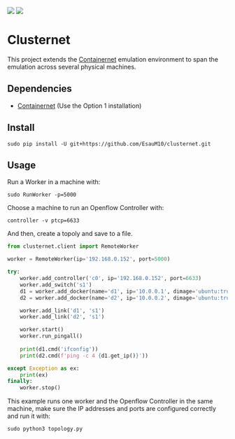 ![](https://img.shields.io/badge/python-3.8+-blue.svg)
![](https://img.shields.io/badge/Ubuntu-20.04-orange.svg)
# Clusternet

This project extends the [Containernet](https://github.com/containernet/containernet) emulation environment to span the emulation across several physical machines.

## Dependencies
- [Containernet](https://github.com/containernet/containernet) (Use the Option 1 installation)
## Install

```
sudo pip install -U git+https://github.com/EsauM10/clusternet.git
```

## Usage
Run a Worker in a machine with:
```
sudo RunWorker -p=5000
```
Choose a machine to run an Openflow Controller with:
```
controller -v ptcp=6633
```
And then, create a topoly and save to a file.
```python
from clusternet.client import RemoteWorker

worker = RemoteWorker(ip='192.168.0.152', port=5000)

try:
    worker.add_controller('c0', ip='192.168.0.152', port=6633)
    worker.add_switch('s1')
    d1 = worker.add_docker(name='d1', ip='10.0.0.1', dimage='ubuntu:trusty')
    d2 = worker.add_docker(name='d2', ip='10.0.0.2', dimage='ubuntu:trusty')

    worker.add_link('d1', 's1')
    worker.add_link('d2', 's1')

    worker.start()
    worker.run_pingall()
    
    print(d1.cmd('ifconfig'))
    print(d2.cmd(f'ping -c 4 {d1.get_ip()}'))

except Exception as ex:
    print(ex)
finally:
    worker.stop()
```
This example runs one worker and the Openflow Controller in the same machine, make sure the IP addresses and ports are configured correctly and run it with:
```
sudo python3 topology.py
```
